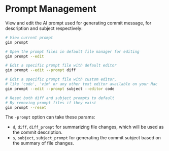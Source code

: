 # Prompt Management

View and edit the AI prompt used for generating commit message, for description and subject respectively:

```bash
# View current prompt
gim prompt

# Open the prompt files in default file manager for editing
gim prompt --edit

# Edit a specific prompt file with default editor
gim prompt --edit --prompt diff

# Edit a specific prompt file with custom editor, 
# like 'code', 'vim' or any other text editor available on your Mac
gim prompt --edit --prompt subject --editor code

# Reset both diff and subject prompts to default
# By removing prompt files if they exist
gim prompt --reset
```

The `-prompt` option can take these params:

- `d`, `diff`, `diff_prompt` for summarizing file changes, which will be used as the commit description.
- `s`, `subject`, `subject_prompt` for generating the commit subject based on the summary of file changes.

